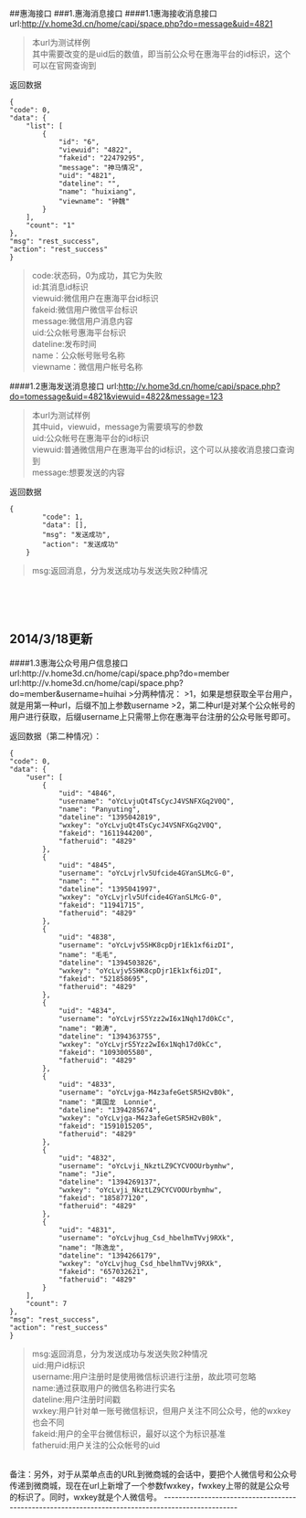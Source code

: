 ##惠海接口
###1.惠海消息接口
####1.1惠海接收消息接口
    url:http://v.home3d.cn/home/capi/space.php?do=message&uid=4821

>本url为测试样例   
>其中需要改变的是uid后的数值，即当前公众号在惠海平台的id标识，这个可以在官网查询到

返回数据     

	{
    "code": 0,
    "data": {
        "list": [
            {
                "id": "6",
                "viewuid": "4822",
                "fakeid": "22479295",
                "message": "神马情况",
                "uid": "4821",
                "dateline": "",
                "name": "huixiang",
                "viewname": "钟魏"
            }
        ],
        "count": "1"
    },
    "msg": "rest_success",
    "action": "rest_success"
	}
>code:状态码，0为成功，其它为失败   
>id:其消息id标识      
>viewuid:微信用户在惠海平台id标识   
>fakeid:微信用户微信平台标识   
>message:微信用户消息内容   
>uid:公众帐号惠海平台标识   
>dateline:发布时间   
>name：公众帐号账号名称   
>viewname：微信用户帐号名称   

####1.2惠海发送消息接口
	url:http://v.home3d.cn/home/capi/space.php?do=tomessage&uid=4821&viewuid=4822&message=123
>本url为测试样例    
>其中uid，viewuid，message为需要填写的参数    
>uid:公众帐号在惠海平台的id标识   
>viewuid:普通微信用户在惠海平台的id标识，这个可以从接收消息接口查询到    
>message:想要发送的内容

返回数据

	{
		    "code": 1,
		    "data": [],
		    "msg": "发送成功",
		    "action": "发送成功"
		}
>msg:返回消息，分为发送成功与发送失败2种情况

<br/><br/><br/>
<h2>2014/3/18更新</h2>
####1.3惠海公众号用户信息接口
	url:http://v.home3d.cn/home/capi/space.php?do=member
	url:http://v.home3d.cn/home/capi/space.php?do=member&username=huihai
>分两种情况：   
>1，如果是想获取全平台用户，就是用第一种url，后缀不加上参数username   
>2，第二种url是对某个公众帐号的用户进行获取，后缀username上只需带上你在惠海平台注册的公众号账号即可。

返回数据（第二种情况）：
    
    {
    "code": 0,
    "data": {
        "user": [
            {
                "uid": "4846",
                "username": "oYcLvjuQt4TsCycJ4VSNFXGq2V0Q",
                "name": "Panyuting",
                "dateline": "1395042819",
                "wxkey": "oYcLvjuQt4TsCycJ4VSNFXGq2V0Q",
                "fakeid": "1611944200",
                "fatheruid": "4829"
            },
            {
                "uid": "4845",
                "username": "oYcLvjrlv5Ufcide4GYanSLMcG-0",
                "name": "",
                "dateline": "1395041997",
                "wxkey": "oYcLvjrlv5Ufcide4GYanSLMcG-0",
                "fakeid": "11941715",
                "fatheruid": "4829"
            },
            {
                "uid": "4838",
                "username": "oYcLvjv5SHK8cpDjr1Ek1xf6izDI",
                "name": "毛毛",
                "dateline": "1394503826",
                "wxkey": "oYcLvjv5SHK8cpDjr1Ek1xf6izDI",
                "fakeid": "521858695",
                "fatheruid": "4829"
            },
            {
                "uid": "4834",
                "username": "oYcLvjrS5Yzz2wI6x1Nqh17d0kCc",
                "name": "赖涛",
                "dateline": "1394363755",
                "wxkey": "oYcLvjrS5Yzz2wI6x1Nqh17d0kCc",
                "fakeid": "1093005580",
                "fatheruid": "4829"
            },
            {
                "uid": "4833",
                "username": "oYcLvjga-M4z3afeGetSR5H2vB0k",
                "name": "龚国龙  Lonnie",
                "dateline": "1394285674",
                "wxkey": "oYcLvjga-M4z3afeGetSR5H2vB0k",
                "fakeid": "1591015205",
                "fatheruid": "4829"
            },
            {
                "uid": "4832",
                "username": "oYcLvji_NkztLZ9CYCVOOUrbymhw",
                "name": "Jie",
                "dateline": "1394269137",
                "wxkey": "oYcLvji_NkztLZ9CYCVOOUrbymhw",
                "fakeid": "185877120",
                "fatheruid": "4829"
            },
            {
                "uid": "4831",
                "username": "oYcLvjhug_Csd_hbelhmTVvj9RXk",
                "name": "陈逸龙",
                "dateline": "1394266179",
                "wxkey": "oYcLvjhug_Csd_hbelhmTVvj9RXk",
                "fakeid": "657032621",
                "fatheruid": "4829"
            }
        ],
        "count": 7
    },
    "msg": "rest_success",
    "action": "rest_success"
    }
>msg:返回消息，分为发送成功与发送失败2种情况  
>uid:用户id标识  
>username:用户注册时是使用微信标识进行注册，故此项可忽略  
>name:通过获取用户的微信名称进行实名  
>dateline:用户注册时间戳  
>wxkey:用户针对单一账号微信标识，但用户关注不同公众号，他的wxkey也会不同  
>fakeid:用户的全平台微信标识，最好以这个为标识基准  
>fatheruid:用户关注的公众帐号的uid  


<br/>
备注：另外，对于从菜单点击的URL到微商城的会话中，要把个人微信号和公众号传递到微商城，现在在url上新增了一个参数fwxkey，fwxkey上带的就是公众号的标识了。同时，wxkey就是个人微信号。
--------------------------------------------------------------------------------------------------
    